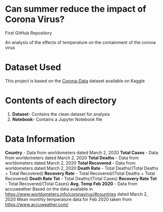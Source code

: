 # Can summer reduce the impact of Corona Virus?
First GitHub Repository

An analysis of the effects of temperature on the containment of the corona virus

# Dataset Used
This project is based on the [Corona-Data](https://www.kaggle.com/mathewsanju/corona-data) dataset available on Kaggle


# Contents of each directory
1) **Dataset**- Contains the clean dataset for analysis
2) **Notebook**- Contains a Jupyter Notebook file


# Data Information
**Country** - Data from worldometers dated March 2, 2020
**Total Cases** - Data from worldometers dated March 2, 2020
**Total Deaths** - Data from worldometers dated March 2, 2020
**Total Recovered** - Data from worldometers dated March 2, 2020
**Death Rate** - Total Deaths/(Total Deaths + Total Recovered)
**Recovery Rate** - Total Recovered/(Total Deaths + Total Recovered)
**Death Rate Tot** - Total Deaths/(Total Cases)
**Recovery Rate Tot** - Total Recovered/(Total Cases)
**Avg. Temp Feb 2020** - Data from accuweather
Based on the data available in https://www.worldometers.info/coronavirus/#countries dated March 2, 2020
Mean monthly temperature data for Feb 2020 taken from https://www.accuweather.com/


